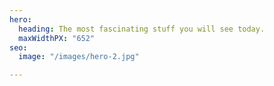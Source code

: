 ```yaml
---
hero:
  heading: The most fascinating stuff you will see today.
  maxWidthPX: "652"
seo:
  image: "/images/hero-2.jpg"

---
```

